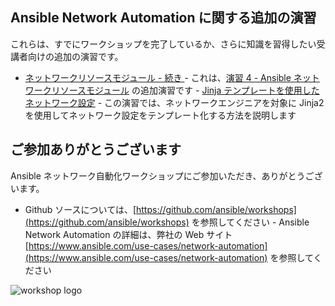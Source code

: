 ## Ansible Network Automation に関する追加の演習

これらは、すでにワークショップを完了しているか、さらに知識を習得したい受講者向けの追加の演習です。

- [ネットワークリソースモジュール - 続き ](resource) - これは、[演習 4 - Ansible
ネットワークリソースモジュール](../4-resource-module) の追加演習です - [Jinja
テンプレートを使用したネットワーク設定](jinja) - この演習では、ネットワークエンジニアを対象に Jinja2
を使用してネットワーク設定をテンプレート化する方法を説明します


## ご参加ありがとうございます

Ansible ネットワーク自動化ワークショップにご参加いただき、ありがとうございます。  

- Github
ソースについては、[https://github.com/ansible/workshops](https://github.com/ansible/workshops)
を参照してください - Ansible Network Automation の詳細は、弊社の Web サイト
[https://www.ansible.com/use-cases/network-automation](https://www.ansible.com/use-cases/network-automation)
を参照してください

![workshop
logo](https://github.com/ansible/workshops/blob/devel/images/Ansible-Workshop-Logo.png?raw=true)
